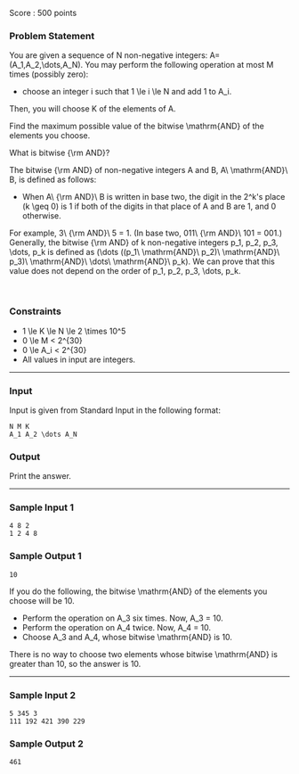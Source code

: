 Score : 500 points

### Problem Statement

You are given a sequence of N non-negative integers: A=(A\_1,A\_2,\dots,A\_N). You may perform the following operation at most M times (possibly zero):

* choose an integer i such that 1 \le i \le N and add 1 to A\_i.

Then, you will choose K of the elements of A.

Find the maximum possible value of the bitwise \mathrm{AND} of the elements you choose.

What is bitwise {\rm AND}?

The bitwise {\rm AND} of non-negative integers A and B, A\ \mathrm{AND}\ B, is defined as follows:

* When A\ {\rm AND}\ B is written in base two, the digit in the 2^k's place (k \geq 0) is 1 if both of the digits in that place of A and B are 1, and 0 otherwise.

For example, 3\ {\rm AND}\ 5 = 1. (In base two, 011\ {\rm AND}\ 101 = 001.)  
Generally, the bitwise {\rm AND} of k non-negative integers p\_1, p\_2, p\_3, \dots, p\_k is defined as (\dots ((p\_1\ \mathrm{AND}\ p\_2)\ \mathrm{AND}\ p\_3)\ \mathrm{AND}\ \dots\ \mathrm{AND}\ p\_k). We can prove that this value does not depend on the order of p\_1, p\_2, p\_3, \dots, p\_k.

​

### Constraints

* 1 \le K \le N \le 2 \times 10^5
* 0 \le M < 2^{30}
* 0 \le A\_i < 2^{30}
* All values in input are integers.

---

### Input

Input is given from Standard Input in the following format:

```
N M K
A_1 A_2 \dots A_N
```

### Output

Print the answer.

---

### Sample Input 1

```
4 8 2
1 2 4 8
```

### Sample Output 1

```
10
```

If you do the following, the bitwise \mathrm{AND} of the elements you choose will be 10.

* Perform the operation on A\_3 six times. Now, A\_3 = 10.
* Perform the operation on A\_4 twice. Now, A\_4 = 10.
* Choose A\_3 and A\_4, whose bitwise \mathrm{AND} is 10.

There is no way to choose two elements whose bitwise \mathrm{AND} is greater than 10, so the answer is 10.

---

### Sample Input 2

```
5 345 3
111 192 421 390 229
```

### Sample Output 2

```
461
```